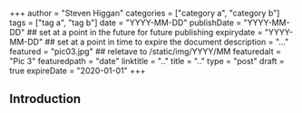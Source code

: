 +++
author = "Steven Higgan"
categories = ["category a", "category b"]
tags = ["tag a", "tag b"]
date = "YYYY-MM-DD"
publishDate = "YYYY-MM-DD" ## set at a point in the future for future publishing
expirydate = "YYYY-MM-DD" ## set at a point in time to expire the document
description = "..." 
featured = "pic03.jpg" ## reletave to /static/img/YYYY/MM
featuredalt = "Pic 3"
featuredpath = "date"
linktitle = ".."
title = ".."
type = "post"
draft = true
expireDate = "2020-01-01"
+++

## Introduction